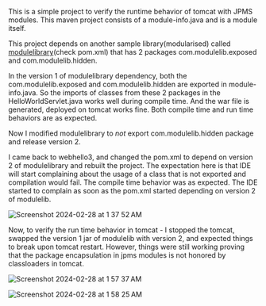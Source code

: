 This is a simple project to verify the runtime behavior of tomcat with JPMS modules. This maven project consists of a module-info.java and is a module itself. 

This project depends on another sample library(modularised) called [modulelibrary](https://github.com/rvfunky/modulelibrary)(check pom.xml) that has 2 packages com.modulelib.exposed and com.modulelib.hidden.

In the version 1 of modulelibrary dependency, both the com.modulelib.exposed and com.modulelib.hidden are exported in module-info.java. So the imports of classes from these 2 packages in the HelloWorldServlet.java works well during compile time.
And the war file is generated, deployed on tomcat works fine. Both compile time and run time behaviors are as expected.

Now I modified modulelibrary to *not* export com.modulelib.hidden package and release version 2. 

I came back to webhello3, and changed the pom.xml to depend on version 2 of modulelibrary and rebuilt the project. The expectation here is that IDE will start complaining about the usage of a class that is not exported and compilation would fail.
The compile time behavior was as expected. The IDE started to complain as soon as the pom.xml started depending on version 2 of modulelib.

![Screenshot 2024-02-28 at 1 37 52 AM](https://github.com/rvfunky/webhello3/assets/11734009/947f28d3-8128-4495-a9a3-845a9deb2baf)


Now, to verify the run time behavior in tomcat - I stopped the tomcat, swapped the version 1 jar of modulelib with version 2, and expected things to break upon tomcat restart. 
However, things were still working proving that the package encapsulation in jpms modules is not honored by classloaders in tomcat.

![Screenshot 2024-02-28 at 1 57 37 AM](https://github.com/rvfunky/webhello3/assets/11734009/75fd1b2d-d028-42e6-88d8-98ad3bee1224)

![Screenshot 2024-02-28 at 1 58 25 AM](https://github.com/rvfunky/webhello3/assets/11734009/92f9176e-3486-4495-9ec8-6838dd7e41d6)
